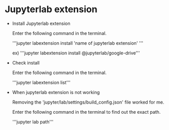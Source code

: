 # Jupyterlab extension

- Install Jupyterlab extension

  Enter the following command in the terminal.
  
  '''jupyter labextension install 'name of jupyterlab extension' '''
  
  ex) '''jupyter labextension install @jupyterlab/google-drive'''


- Check install

  Enter the following command in the terminal.
  
  '''jupyter labextension list'''
  
  
- When jupyterlab extension is not working

  Removing the 'jupyter/lab/settings/build_config.json' file worked for me.
  
  Enter the following command in the terminal to find out the exact path.
  
  '''jupyter lab path'''
  
